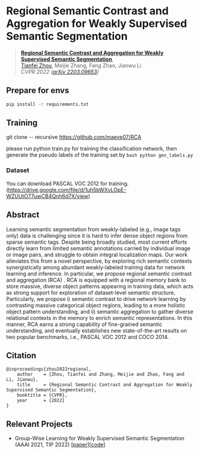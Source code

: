 # Regional Semantic Contrast and Aggregation for Weakly Supervised Semantic Segmentation

> [**Regional Semantic Contrast and Aggregation for Weakly Supervised Semantic Segmentation**](https://arxiv.org/abs/2203.09653),            
> [Tianfei Zhou](https://www.tfzhou.com/), Meijie Zhang, Fang Zhao, Jianwu Li <br>
> *CVPR 2022 ([arXiv 2203.09653](https://arxiv.org/abs/2203.09653))*


## Prepare for envs

```bash
pip install -r requirements.txt
``` 

## Training

git clone -- recursive https://github.com/maeve07/RCA

please run python train.py for training the classification network, then generate the pseudo labels of the training set by 
    ```bash
    python gen_labels.py
    ```

### Dataset

You can download PASCAL VOC 2012 for training.(https://drive.google.com/file/d/1uh5bWXvLOpE-WZUUtO77uwCB4Qnh6d7X/view)



## Abstract

Learning semantic segmentation from weakly-labeled (e.g., image tags only) data is challenging since it is hard to infer dense object regions from sparse semantic tags. Despite being broadly studied, most current efforts directly learn from limited semantic annotations carried by individual image or image pairs, and struggle to obtain integral localization maps. Our work alleviates this from a novel perspective, by exploring rich semantic contexts synergistically among abundant weakly-labeled training data for network learning and inference. In particular, we propose regional semantic contrast and aggregation (RCA) . RCA is equipped with a regional memory bank to store massive, diverse object patterns appearing in training data, which acts as strong support for exploration of dataset-level semantic structure. Particularly, we propose i) semantic contrast to drive network learning by contrasting massive categorical object regions, leading to a more holistic object pattern understanding, and ii) semantic aggregation to gather diverse relational contexts in the memory to enrich semantic representations. In this manner, RCA earns a strong capability of fine-grained semantic understanding, and eventually establishes new state-of-the-art results on two popular benchmarks, i.e., PASCAL VOC 2012 and COCO 2014.

## Citation
```
@inproceedings{zhou2022regional,
    author    = {Zhou, Tianfei and Zhang, Meijie and Zhao, Fang and Li, Jianwu},
    title     = {Regional Semantic Contrast and Aggregation for Weakly Supervised Semantic Segmentation},
    booktitle = {CVPR},
    year      = {2022}
}
```

## Relevant Projects

* Group-Wise Learning for Weakly Supervised Semantic Segmentation (AAAI 2021, TIP 2022) [[paper](https://ieeexplore.ieee.org/stamp/stamp.jsp?arnumber=9652068)][[code](https://github.com/Lixy1997/Group-WSSS)]
